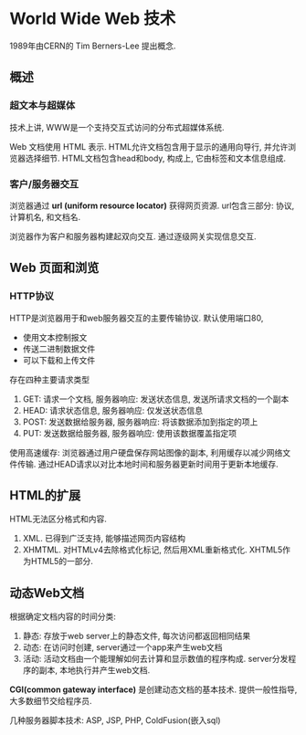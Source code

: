# World Wide Web 技术

1989年由CERN的 Tim Berners-Lee 提出概念.

## 概述

### 超文本与超媒体

技术上讲, WWW是一个支持交互式访问的分布式超媒体系统. 

Web 文档使用 HTML 表示. HTML允许文档包含用于显示的通用向导行, 并允许浏览器选择细节. 
HTML文档包含head和body, 构成上, 它由标签和文本信息组成.

### 客户/服务器交互

浏览器通过 **url (uniform resource locator)** 获得网页资源. url包含三部分: 协议, 计算机名, 和文档名.

浏览器作为客户和服务器构建起双向交互. 通过逐级网关实现信息交互. 

## Web 页面和浏览

### HTTP协议

HTTP是浏览器用于和web服务器交互的主要传输协议. 默认使用端口80,  
-  使用文本控制报文
-  传送二进制数据文件
-  可以下载和上传文件

存在四种主要请求类型
1.  GET: 请求一个文档, 服务器响应: 发送状态信息, 发送所请求文档的一个副本
2.  HEAD: 请求状态信息, 服务器响应: 仅发送状态信息
3.  POST: 发送数据给服务器, 服务器响应: 将该数据添加到指定的项上
4.  PUT: 发送数据给服务器, 服务器响应: 使用该数据覆盖指定项

使用高速缓存: 浏览器通过用户硬盘保存网站图像的副本, 利用缓存以减少网络文件传输. 通过HEAD请求以对比本地时间和服务器更新时间用于更新本地缓存.

## HTML的扩展

HTML无法区分格式和内容. 

1.  XML. 已得到广泛支持, 能够描述网页内容结构
2.  XHMTML. 对HTMLv4去除格式化标记, 然后用XML重新格式化. XHTML5作为HTML5的一部分.

## 动态Web文档

根据确定文档内容的时间分类:
1.  静态: 存放于web server上的静态文件, 每次访问都返回相同结果
2.  动态: 在访问时创建, server通过一个app来产生web文档
3.  活动: 活动文档由一个能理解如何去计算和显示数值的程序构成. server分发程序的副本, 本地执行并产生web文档.

**CGI(common gateway interface)** 是创建动态文档的基本技术. 提供一般性指导, 大多数细节交给程序员.

几种服务器脚本技术: ASP, JSP, PHP, ColdFusion(嵌入sql)




